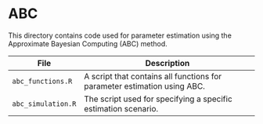 # ABC

This directory contains code used for parameter estimation using the Approximate Bayesian Computing (ABC) method.  

| File | Description |
| ---- | ----------- | 
| `abc_functions.R` | A script that contains all functions for parameter estimation using ABC. |
| `abc_simulation.R` | The script used for specifying a specific estimation scenario. |


